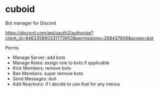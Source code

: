 # cuboid
Bot manager for Discord

https://discord.com/api/oauth2/authorize?client_id=846335860331773953&permissions=268437606&scope=bot

Perms
- Manage Server: add bots
- Manage Roles: assign role to bots if applicable
- Kick Members: remove bots
- Ban Members: super remove bots
- Send Messages: duh
- Add Reactions: if I decide to use that for any menus

